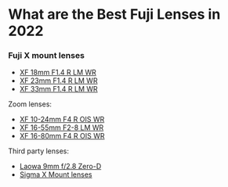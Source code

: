 # What are the Best Fuji Lenses in 2022

### Fuji X mount lenses

* [XF 18mm F1.4 R LM WR](https://fujifilm-x.com/global/products/lenses/xf18mmf14-r-lm-wr/)
* [XF 23mm F1.4 R LM WR](https://fujifilm-x.com/global/products/lenses/xf23mmf14-r-lm-wr/)
* [XF 33mm F1.4 R LM WR](https://fujifilm-x.com/global/products/lenses/xf33mmf14-r-lm-wr/)

Zoom lenses:


* [XF 10-24mm F4 R OIS WR](https://fujifilm-x.com/global/products/lenses/xf10-24mmf4-r-ois-wr/)
* [XF 16-55mm F2-8 LM WR](https://fujifilm-x.com/global/products/lenses/xf16-55mmf28-r-lm-wr/)
* [XF 16-80mm F4 R OIS WR](https://fujifilm-x.com/global/products/lenses/xf16-80mmf4-r-ois-wr/)

Third party lenses:

* [Laowa 9mm f/2.8 Zero-D](https://www.venuslens.net/product/9mm/)
* [Sigma X Mount lenses](https://www.sigma-global.com/en/magazine/m_series/others-lenses/fujifilm-x-mount/sigma_xmount_lenses/)
